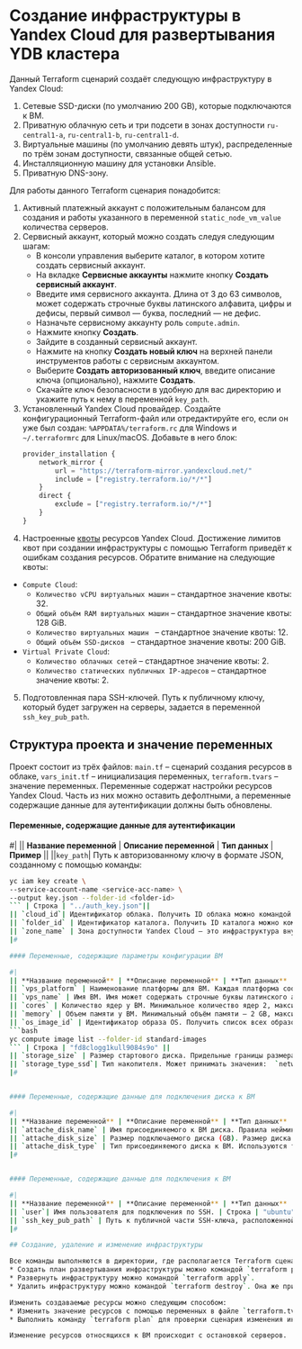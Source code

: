 # Создание инфраструктуры в Yandex Cloud для развертывания YDB кластера

Данный Terraform сценарий создаёт следующую инфраструктуру в Yandex Cloud:
1. Сетевые SSD-диски (по умолчанию 200 GB), которые подключаются к ВМ.
2. Приватную облачную сеть и три подсети в зонах доступности `ru-central1-a`, `ru-central1-b`, `ru-central1-d`.
3. Виртуальные машины (по умолчанию девять штук), распределенные по трём зонам доступности, связанные общей сетью.
4. Инсталляционную машину для установки Ansible.
5. Приватную DNS-зону.

Для работы данного Terraform сценария понадобится:
1. Активный платежный аккаунт с положительным балансом для создания и работы указанного в переменной `static_node_vm_value` количества серверов.
2. Сервисный аккаунт, который можно создать следуя следующим шагам:
    * В консоли управления выберите каталог, в котором хотите создать сервисный аккаунт.
    * На вкладке **Сервисные аккаунты** нажмите кнопку **Создать сервисный аккаунт**.
    * Введите имя сервисного аккаунта. Длина от 3 до 63 символов, может содержать строчные буквы латинского алфавита, цифры и дефисы, первый символ — буква, последний — не дефис.
    * Назначьте сервисному аккаунту роль `compute.admin`.
    * Нажмите кнопку **Создать**.
    * Зайдите в созданный сервисный аккаунт.
    * Нажмите на кнопку **Создать новый ключ** на верхней панели инструментов работы с сервисным аккаунтом.
    * Выберите **Создать авторизованный ключ**, введите описание ключа (опционально), нажмите **Создать**.
    * Скачайте ключ безопасности в удобную для вас директорию и укажите путь к нему в переменной `key_path`.
3. Установленный Yandex Cloud провайдер. Создайте конфигурационный Terraform-файл или отредактируйте его, если он уже был создан: `%APPDATA%/terraform.rc` для Windows и `~/.terraformrc` для Linux/macOS. Добавьте в него блок:
    ```tf
    provider_installation {
        network_mirror {
            url = "https://terraform-mirror.yandexcloud.net/"
            include = ["registry.terraform.io/*/*"]
        }
        direct {
            exclude = ["registry.terraform.io/*/*"]
        }
    }
    ```
4. Настроенные [квоты](https://cloud.yandex.ru/ru/docs/compute/concepts/limits) ресурсов Yandex Cloud. Достижение лимитов квот при создании инфраструктуры с помощью Terraform приведёт к ошибкам создания ресурсов. Обратите внимание на следующие квоты: 
* `Compute Cloud`:
    + `Количество vCPU виртуальных машин` – стандартное значение квоты: 32.
    + `Общий объём RAM виртуальных машин` – стандартное значение квоты: 128 GiB.
    + `Количество виртуальных машин ` – стандартное значение квоты: 12.
    + `Общий объём SSD-дисков ` – стандартное значение квоты: 200 GiB.
* `Virtual Private Cloud`:
    + `Количество облачных сетей` – стандартное значение квоты: 2.
    + `Количество статических публичных IP-адресов` – стандартное значение квоты: 2.
5. Подготовленная пара SSH-ключей. Путь к публичному ключу, который будет загружен на серверы, задается в переменной `ssh_key_pub_path`.

## Структура проекта и значение переменных

Проект состоит из трёх файлов: `main.tf` – сценарий создания ресурсов в облаке, `vars_init.tf` – инициализация переменных, `terraform.tvars` – значение переменных. Переменные содержат настройки ресурсов Yandex Cloud. Часть из них можно оставить дефолтными, а переменные содержащие данные для аутентификации должны быть обновлены.

#### Переменные, содержащие данные для аутентификации

#|
|| **Название переменной** | **Описание переменной** | **Тип данных** | **Пример** ||
||`key_path`| Путь к авторизованному ключу в формате JSON, созданному с помощью команды: 
```bash
yc iam key create \
--service-account-name <service-acc-name> \
--output key.json --folder-id <folder-id>
``` | Строка | "../auth_key.json"||
|| `cloud_id`| Идентификатор облака. Получить ID облака можно командой `yc resource-manager cloud list` (сервисный аккаунт должен обладать ролью `resource-manager.clouds.member`) или скопировать из консоли облака. ID облака располагается рядом с его названием. | Строка | "b1gv7kfcttiop..."||
|| `folder_id` | Идентификатор каталога. Получить ID каталога можно командой ```yc resource-manager folder list``` или скопировать из консоли облака. ID каталога располагается рядом с его названием. | Строка | "b1gd9ii2bbihond..."||
|| `zone_name` | Зона доступности Yandex Cloud – это инфраструктура внутри дата-центра, в котором размещается платформа Yandex Cloud. Доступны четыре зоны, но рекомендуется использовать: `ru-central1-a` и `ru-central1-b`. По умолчанию, если зона явно не задана используется, то используется зона `ru-central1-a`. | Строка | "ru-central1-a" |
|#

#### Переменные, содержащие параметры конфигурации ВМ

#|
|| **Название переменной** | **Описание переменной** | **Тип данных** | **Пример** ||
|| `vps_platform` | Наименование платформы для ВМ. Каждая платформа соответствует одной из процессорных микроархитектур, разрабатываемых Intel: `standard-v1` – Intel Broadwell, `standard-v2` – Intel Cascade Lake, `standard-v3` – Intel Ice Lake. | Строка | "standard-v1" ||
|| `vps_name` | Имя ВМ. Имя может содержать строчные буквы латинского алфавита, цифры и дефисы. Первый символ – буква, а последний – не дефис. Допустимая длина: от 3 до 63 символов. | Строка | "ydb-one-node-base" ||
|| `cores` | Количество ядер у ВМ. Минимальное количество ядер 2, максимальное количество – 32 ядра. | Число | 2 || 
|| `memory` | Объем памяти у ВМ. Минимальный объём памяти – 2 GB, максимальный объём – 32 GB. | Число | 4 ||
|| `os_image_id` | Идентификатор образа OS. Получить список всех образов OS можно командой 
```bash
yc compute image list --folder-id standard-images
``` | Строка | "fd8clogg1kull9084s9o" ||
|| `storage_size` | Размер стартового диска. Придельные границы размера зависят от типа накопителя: HHD и SSD – от 8GB до 8192GB, SSD IO и нереплицируемый SSD – от 93GB до 262074GB. | Число | 120 ||
|| `storage_type_ssd`| Тип накопителя. Может принимать значения:  `network-ssd` — быстрый сетевой SSD-диск, `network-hdd` – стандартный сетевой HDD-диск, `network-ssd-nonreplicated` – сетевой SSD-диск с повышенной производительностью без избыточности, `network-ssd-io-m3` – высокопроизводительный SSD-диск, обеспечивающий избыточность. | Строка | "network-ssd" ||
|#


#### Переменные, содержащие данные для подключения диска к ВМ

#|
|| **Название переменной** | **Описание переменной** | **Тип данных** | **Пример** ||
|| `attache_disk_name` | Имя присоединяемого к ВМ диска. Правила нейминга такие же как для имен ВМ. | Строка  | "ydb-disk" ||
|| `attache_disk_size` | Размер подключаемого диска (GB). Размер диска зависит от его типа, если выбран тип `network-ssd-nonreplicated`, то минимальное размер диска будет равен 93GB, шаг увелечения размера – 93GB. Для дисков других типов ограничения на шаг увелечения размера диска – 1GB. | Число | 93 ||  
|| `attache_disk_type` | Тип присоединяемого диска к ВМ. Используются такие же типы как для стартового диска: `network-ssd`, `network-hdd`, `network-ssd-nonreplicated`, `network-ssd-io-m3`. | Строка |"network-ssd-nonreplicated" ||
|#


#### Переменные, содержащие данные для подключения к ВМ

#|
|| **Название переменной** | **Описание переменной** | **Тип данных** | **Пример** ||
|| `user`| Имя пользователя для подключения по SSH. | Строка | "ubuntu" ||
|| `ssh_key_pub_path` | Путь к публичной части SSH-ключа, расположенной на локальной машине. | Строка | "~/yandex.pub" ||
|#

## Создание, удаление и изменение инфраструктуры

Все команды выполняются в директории, где располагается Terraform сценарий:
* Создать план развертывания инфраструктуры можно командой `terraform plan`. При первом вызове команды `terraform plan` может потребоваться выполнить команду `terraform apply`.
* Развернуть инфраструктуру можно командой `terraform apply`.
* Удалить инфраструктуру можно командой `terraform destroy`. Она же применяется, если произошёл сбой в развертывании инфраструктуры.

Изменить создаваемые ресурсы можно следующим способом:
* Изменить значение ресурсов с помощью переменных в файле `terraform.tvars` или добавить/удалить ресурсы в файле `main.tf`;
* Выполнить команду `terraform plan` для проверки сценария изменения инфраструктуры и выполнить команду `terraform apply` для применения изменений.

Изменение ресурсов относящихся к ВМ происходит с остановкой серверов. 

